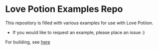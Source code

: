# Love Potion Examples Repo

This repository is filled with various examples for use with Love Potiion.
- If you would like to request an example, please place an issue :)

For building, see [here](https://github.com/TurtleP/LovePotion/wiki/Packaging-Your-Game)

